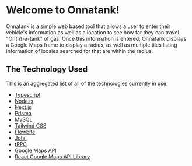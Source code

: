 # Welcome to Onnatank!

Onnatank is a simple web based tool that allows a user to enter their vehicle's information as well as a location to see how far they can travel "On(n)-a-tank" of gas. Once this information is entered, Onnatank displays a Google Maps frame to display a radius, as well as multiple tiles listing information of locales searched for that are within the radius.

## The Technology Used

This is an aggregated list of all of the technologies currently in use:

- [Typescript](https://www.typescriptlang.org/)
- [Node.js](https://nodejs.org/en)
- [Next.js](https://nextjs.org)
- [Prisma](https://prisma.io)
- [MySQL](https://www.mysql.com)
- [Tailwind CSS](https://tailwindcss.com)
- [Flowbite](https://flowbite.com)
- [Jotai](https://jotai.org)
- [tRPC](https://trpc.io)
- [Google Maps API](https://developers.google.com/maps)
- [React Google Maps API Library](https://react-google-maps-api-docs.netlify.app/)
